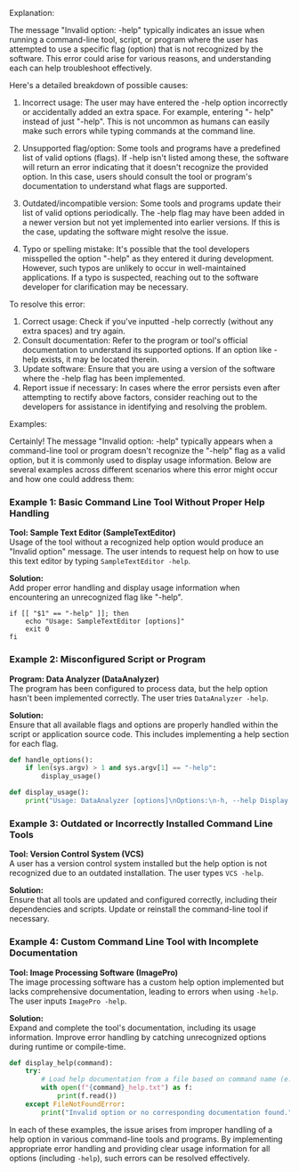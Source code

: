 Explanation:

The message "Invalid option: -help" typically indicates an issue when running a command-line tool, script, or program where the user has attempted to use a specific flag (option) that is not recognized by the software. This error could arise for various reasons, and understanding each can help troubleshoot effectively.

Here's a detailed breakdown of possible causes:

1. Incorrect usage: The user may have entered the -help option incorrectly or accidentally added an extra space. For example, entering "- help" instead of just "-help". This is not uncommon as humans can easily make such errors while typing commands at the command line.

2. Unsupported flag/option: Some tools and programs have a predefined list of valid options (flags). If -help isn't listed among these, the software will return an error indicating that it doesn't recognize the provided option. In this case, users should consult the tool or program's documentation to understand what flags are supported.

3. Outdated/incompatible version: Some tools and programs update their list of valid options periodically. The -help flag may have been added in a newer version but not yet implemented into earlier versions. If this is the case, updating the software might resolve the issue.

4. Typo or spelling mistake: It's possible that the tool developers misspelled the option "-help" as they entered it during development. However, such typos are unlikely to occur in well-maintained applications. If a typo is suspected, reaching out to the software developer for clarification may be necessary.

To resolve this error:
1. Correct usage: Check if you've inputted -help correctly (without any extra spaces) and try again.
2. Consult documentation: Refer to the program or tool's official documentation to understand its supported options. If an option like -help exists, it may be located therein.
3. Update software: Ensure that you are using a version of the software where the -help flag has been implemented.
4. Report issue if necessary: In cases where the error persists even after attempting to rectify above factors, consider reaching out to the developers for assistance in identifying and resolving the problem.

Examples:

Certainly! The message "Invalid option: -help" typically appears when a command-line tool or program doesn't recognize the "-help" flag as a valid option, but it is commonly used to display usage information. Below are several examples across different scenarios where this error might occur and how one could address them:

### Example 1: Basic Command Line Tool Without Proper Help Handling

**Tool: Sample Text Editor (SampleTextEditor)**  
Usage of the tool without a recognized help option would produce an "Invalid option" message. The user intends to request help on how to use this text editor by typing `SampleTextEditor -help`.

**Solution:**  
Add proper error handling and display usage information when encountering an unrecognized flag like "-help".

```shell
if [[ "$1" == "-help" ]]; then
    echo "Usage: SampleTextEditor [options]"
    exit 0
fi
```

### Example 2: Misconfigured Script or Program

**Program: Data Analyzer (DataAnalyzer)**  
The program has been configured to process data, but the help option hasn't been implemented correctly. The user tries `DataAnalyzer -help`.

**Solution:**  
Ensure that all available flags and options are properly handled within the script or application source code. This includes implementing a help section for each flag.

```python
def handle_options():
    if len(sys.argv) > 1 and sys.argv[1] == "-help":
        display_usage()

def display_usage():
    print("Usage: DataAnalyzer [options]\nOptions:\n-h, --help Display help information\n...")
```

### Example 3: Outdated or Incorrectly Installed Command Line Tools

**Tool: Version Control System (VCS)**  
A user has a version control system installed but the help option is not recognized due to an outdated installation. The user types `VCS -help`.

**Solution:**  
Ensure that all tools are updated and configured correctly, including their dependencies and scripts. Update or reinstall the command-line tool if necessary.

### Example 4: Custom Command Line Tool with Incomplete Documentation

**Tool: Image Processing Software (ImagePro)**  
The image processing software has a custom help option implemented but lacks comprehensive documentation, leading to errors when using `-help`. The user inputs `ImagePro -help`.

**Solution:**  
Expand and complete the tool's documentation, including its usage information. Improve error handling by catching unrecognized options during runtime or compile-time.

```python
def display_help(command):
    try:
        # Load help documentation from a file based on command name (e.g., ImagePro)
        with open(f"{command}_help.txt") as f:
            print(f.read())
    except FileNotFoundError:
        print("Invalid option or no corresponding documentation found.")
```

In each of these examples, the issue arises from improper handling of a help option in various command-line tools and programs. By implementing appropriate error handling and providing clear usage information for all options (including `-help`), such errors can be resolved effectively.
